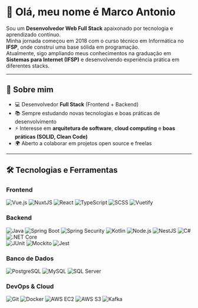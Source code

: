 # 👋 Olá, meu nome é Marco Antonio  

Sou um **Desenvolvedor Web Full Stack** apaixonado por tecnologia e aprendizado contínuo.  
Minha jornada começou em 2018 com o curso técnico em Informática no **IFSP**, onde construí uma base sólida em programação.  
Atualmente, sigo ampliando meus conhecimentos na graduação em **Sistemas para Internet (IFSP)** e desenvolvendo experiência prática em diferentes stacks.  

---

## 🚀 Sobre mim  
- 💻 Desenvolvedor **Full Stack** (Frontend + Backend)  
- 📚 Sempre estudando novas tecnologias e boas práticas de desenvolvimento  
- ⚡ Interesse em **arquitetura de software**, **cloud computing** e **boas práticas (SOLID, Clean Code)**  
- 🌍 Aberto a colaborar em projetos open source e freelas  

---

## 🛠️ Tecnologias e Ferramentas  

### Frontend  
![Vue.js](https://img.shields.io/badge/Vue.js-35495E?style=for-the-badge&logo=vuedotjs&logoColor=4FC08D) 
![NuxtJS](https://img.shields.io/badge/Nuxt.js-00DC82?style=for-the-badge&logo=nuxtdotjs&logoColor=white) 
![React](https://img.shields.io/badge/React-20232A?style=for-the-badge&logo=react&logoColor=61DAFB) 
![TypeScript](https://img.shields.io/badge/TypeScript-007ACC?style=for-the-badge&logo=typescript&logoColor=white) 
![SCSS](https://img.shields.io/badge/SCSS-CC6699?style=for-the-badge&logo=sass&logoColor=white) 
![Vuetify](https://img.shields.io/badge/Vuetify-1867C0?style=for-the-badge&logo=vuetify&logoColor=AEDDFF)  

### Backend  
![Java](https://img.shields.io/badge/Java-ED8B00?style=for-the-badge&logo=java&logoColor=white) 
![Spring Boot](https://img.shields.io/badge/SpringBoot-6DB33F?style=for-the-badge&logo=springboot&logoColor=white) 
![Spring Security](https://img.shields.io/badge/Spring%20Security-6DB33F?style=for-the-badge&logo=springsecurity&logoColor=white) 
![Kotlin](https://img.shields.io/badge/Kotlin-0095D5?style=for-the-badge&logo=kotlin&logoColor=white) 
![Node.js](https://img.shields.io/badge/Node.js-43853D?style=for-the-badge&logo=node.js&logoColor=white) 
![NestJS](https://img.shields.io/badge/NestJS-E0234E?style=for-the-badge&logo=nestjs&logoColor=white) 
![C#](https://img.shields.io/badge/C%23-239120?style=for-the-badge&logo=c-sharp&logoColor=white) 
![.NET Core](https://img.shields.io/badge/.NET-512BD4?style=for-the-badge&logo=dotnet&logoColor=white)  
![JUnit](https://img.shields.io/badge/JUnit-25A162?style=for-the-badge&logo=junit5&logoColor=white) 
![Mockito](https://img.shields.io/badge/Mockito-25A162?style=for-the-badge&logoColor=white) 
![Jest](https://img.shields.io/badge/Jest-C21325?style=for-the-badge&logo=jest&logoColor=white) 

### Banco de Dados  
![PostgreSQL](https://img.shields.io/badge/PostgreSQL-316192?style=for-the-badge&logo=postgresql&logoColor=white) 
![MySQL](https://img.shields.io/badge/MySQL-005C84?style=for-the-badge&logo=mysql&logoColor=white) 
![SQL Server](https://img.shields.io/badge/SQL%20Server-CC2927?style=for-the-badge&logo=microsoftsqlserver&logoColor=white)  


### DevOps & Cloud  
![Git](https://img.shields.io/badge/Git-F05032?style=for-the-badge&logo=git&logoColor=white) 
![Docker](https://img.shields.io/badge/Docker-2496ED?style=for-the-badge&logo=docker&logoColor=white) 
![AWS EC2](https://img.shields.io/badge/AWS%20EC2-FF9900?style=for-the-badge&logo=amazon-aws&logoColor=white) 
![AWS S3](https://img.shields.io/badge/AWS%20S3-569A31?style=for-the-badge&logo=amazon-s3&logoColor=white) 
![Kafka](https://img.shields.io/badge/Kafka-231F20?style=for-the-badge&logo=apache-kafka&logoColor=white)  


           
